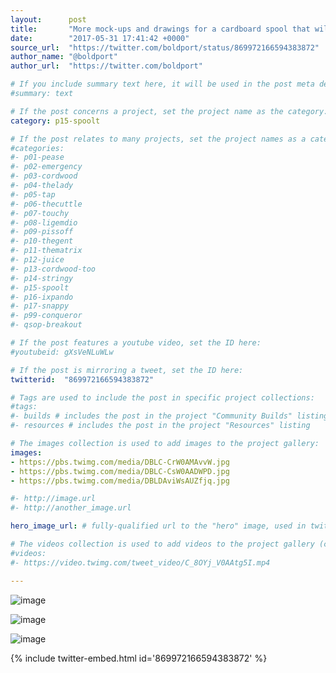 ```yaml
---
layout:      post
title:       "More mock-ups and drawings for a cardboard spool that will come with #BoldportClub project 'Spoolt'"
date:        "2017-05-31 17:41:42 +0000"
source_url:  "https://twitter.com/boldport/status/869972166594383872"
author_name: "@boldport"
author_url:  "https://twitter.com/boldport"

# If you include summary text here, it will be used in the post meta description instead of an excerpt from the post body
#summary: text

# If the post concerns a project, set the project name as the category:
category: p15-spoolt

# If the post relates to many projects, set the project names as a categories array:
#categories:
#- p01-pease
#- p02-emergency
#- p03-cordwood
#- p04-thelady
#- p05-tap
#- p06-thecuttle
#- p07-touchy
#- p08-ligemdio
#- p09-pissoff
#- p10-thegent
#- p11-thematrix
#- p12-juice
#- p13-cordwood-too
#- p14-stringy
#- p15-spoolt
#- p16-ixpando
#- p17-snappy
#- p99-conqueror
#- qsop-breakout

# If the post features a youtube video, set the ID here:
#youtubeid: gXsVeNLuWLw

# If the post is mirroring a tweet, set the ID here:
twitterid:  "869972166594383872"

# Tags are used to include the post in specific project collections:
#tags:
#- builds # includes the post in the project "Community Builds" listing
#- resources # includes the post in the project "Resources" listing

# The images collection is used to add images to the project gallery:
images:
- https://pbs.twimg.com/media/DBLC-CrW0AMAvvW.jpg
- https://pbs.twimg.com/media/DBLC-CsW0AADWPD.jpg
- https://pbs.twimg.com/media/DBLDAviWsAUZfjq.jpg

#- http://image.url
#- http://another_image.url

hero_image_url: # fully-qualified url to the "hero" image, used in twitter cards for example

# The videos collection is used to add videos to the project gallery (currently only mp4):
#videos:
#- https://video.twimg.com/tweet_video/C_8OYj_V0AAtg5I.mp4

---
```


![image](https://pbs.twimg.com/media/DBLC-CrW0AMAvvW.jpg)

![image](https://pbs.twimg.com/media/DBLC-CsW0AADWPD.jpg)

![image](https://pbs.twimg.com/media/DBLDAviWsAUZfjq.jpg)

{% include twitter-embed.html id='869972166594383872' %}


